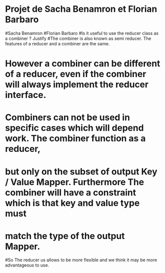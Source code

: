 # Projet de Sacha Benamron et Florian Barbaro
#Sacha Benamron
#Florian Barbaro
#Is it useful to use the reducer class as a combiner ? Justify
#The combiner is also known as semi reducer. The features of a reducer and a combiner are the same.
# However a combiner can be different of a reducer, even if the combiner will always implement the reducer interface.
# Combiners can not be used in specific cases which will depend work. The combiner function as a reducer,
# but only on the subset of output Key / Value Mapper. Furthermore The combiner will have a constraint which is that key and value type must
# match the type of the output Mapper.
#So The reducer us allows to be more flexible and we think it may be more advantageous to use.



